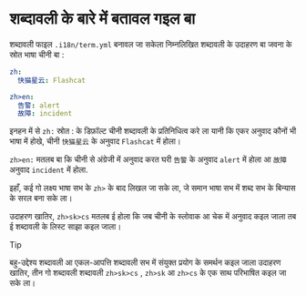 # शब्दावली के बारे में बतावल गइल बा

शब्दावली फाइल `.i18n/term.yml` बनावल जा सकेला निम्नलिखित शब्दावली के उदाहरण बा जवना के स्रोत भाषा चीनी बा :

```yml
zh:
  快猫星云: Flashcat

zh>en:
  告警: alert
  故障: incident
```

इनहन में से `zh:` स्रोत : के डिफ़ॉल्ट चीनी शब्दावली के प्रतिनिधित्व करे ला यानी कि एकर अनुवाद कौनों भी भाषा में होखे, चीनी `快猫星云` के अनुवाद `Flashcat` में होला।

`zh>en:` मतलब बा कि चीनी से अंग्रेजी में अनुवाद करत घरी `告警` के अनुवाद `alert` में होला आ `故障` अनुवाद `incident` में होला.

इहाँ, कई गो लक्ष्य भाषा सभ के `zh>` के बाद लिखल जा सके ला, जे समान भाषा सभ में शब्द सभ के बिन्यास के सरल बना सके ला।

उदाहरण खातिर, `zh>sk>cs` मतलब ई होला कि जब चीनी के स्लोवाक आ चेक में अनुवाद कइल जाला तब ई शब्दावली के लिस्ट साझा कइल जाला।

> [!TIP]
> बहु-उद्देश्य शब्दावली आ एकल-आपत्ति शब्दावली सभ में संयुक्त प्रयोग के समर्थन कइल जाला उदाहरण खातिर, तीन गो शब्दावली शब्दावली `zh>sk>cs` , `zh>sk` आ `zh>cs` के एक साथ परिभाषित कइल जा सके ला।